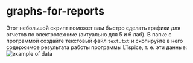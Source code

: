 # graphs-for-reports

Этот небольшой скрипт поможет вам быстро сделать графики для отчетов по электротехнике (актуально для 5 и 6 лаб).
В папке с программой создайте текстовый файл `text.txt` и скопируйте в него содержимое результата работы программы LTspice, т. е. эти данные:
![example of data](https://i.ytimg.com/vi/hHbWF1Bvgf4/maxresdefault.jpg?7857057827)
